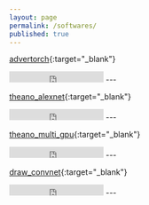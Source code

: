 ```yaml
---
layout: page
permalink: /softwares/
published: true
---
```


[advertorch](https://github.com/BorealisAI/advertorch){:target="_blank"}
<iframe src="https://ghbtns.com/github-btn.html?user=BorealisAI&repo=advertorch&type=star&count=true&v=2" frameborder="0" scrolling="0" width="170px" height="20px"></iframe>
---

[theano_alexnet](https://github.com/uoguelph-mlrg/theano_alexnet){:target="_blank"}
<iframe src="https://ghbtns.com/github-btn.html?user=uoguelph-mlrg&repo=theano_alexnet&type=star&count=true&v=2" frameborder="0" scrolling="0" width="170px" height="20px"></iframe>
---

[theano_multi_gpu](https://github.com/uoguelph-mlrg/theano_multi_gpu){:target="_blank"}
<iframe src="https://ghbtns.com/github-btn.html?user=uoguelph-mlrg&repo=theano_multi_gpu&type=star&count=true&v=2" frameborder="0" scrolling="0" width="170px" height="20px"></iframe>
---

[draw_convnet](https://github.com/gwding/draw_convnet){:target="_blank"}
<iframe src="https://ghbtns.com/github-btn.html?user=gwding&repo=draw_convnet&type=star&count=true&v=2" frameborder="0" scrolling="0" width="170px" height="20px"></iframe>
---
